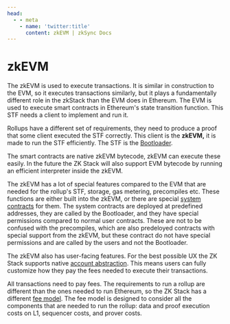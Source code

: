 ```yaml
---
head:
  - - meta
    - name: 'twitter:title'
      content: zkEVM | zkSync Docs
---
```


# zkEVM

The zkEVM is used to execute transactions. It is similar in construction to the EVM, so it executes transactions
similarly, but it plays a fundamentally different role in the zkStack than the EVM does in Ethereum. The EVM is used to
execute smart contracts in Ethereum's state transition function. This STF needs a client to implement and run it.

Rollups have a different set of requirements, they need to produce a proof that some client executed the STF correctly.
This client is the **zkEVM,** it is made to run the STF efficiently. The STF is the [Bootloader](./bootloader.md).

The smart contracts are native zkEVM bytecode, zkEVM can execute these easily. In the future the ZK Stack will also
support EVM bytecode by running an efficient interpreter inside the zkEVM.

The zkEVM has a lot of special features compared to the EVM that are needed for the rollup's STF, storage, gas metering,
precompiles etc. These functions are either built into the zkEVM, or there are special
[system contracts](../../components/smart-contracts/system-contracts.md) for them. The system contracts are deployed at
predefined addresses, they are called by the Bootloader, and they have special permissions compared to normal user
contracts. These are not to be confused with the precompiles, which are also predeloyed contracts with special support
from the zkEVM, but these contract do not have special permissions and are called by the users and not the Bootloader.

The zkEVM also has user-facing features. For the best possible UX the ZK Stack supports native
[account abstraction](../../concepts/account-abstraction.md). This means users can fully customize how they pay the fees
needed to execute their transactions.

All transactions need to pay fees. The requirements to run a rollup are different than the ones needed to run Ethereum,
so the ZK Stack has a different [fee model](../../concepts/fee-mechanism.md). The fee model is designed to consider all
the components that are needed to run the rollup: data and proof execution costs on L1, sequencer costs, and prover
costs.
